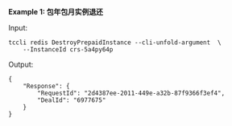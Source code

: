 **Example 1: 包年包月实例退还**



Input: 

```
tccli redis DestroyPrepaidInstance --cli-unfold-argument  \
    --InstanceId crs-5a4py64p
```

Output: 
```
{
    "Response": {
        "RequestId": "2d4387ee-2011-449e-a32b-87f9366f3ef4",
        "DealId": "6977675"
    }
}
```

